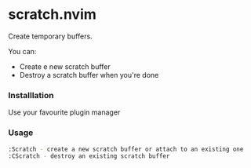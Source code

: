 # scratch.nvim

Create temporary buffers.

You can:
- Create e new scratch buffer
- Destroy a scratch buffer when you're done

### Installlation
Use your favourite plugin manager

### Usage
```bash
:Scratch - create a new scratch buffer or attach to an existing one
:CScratch - destroy an existing scratch buffer
```


